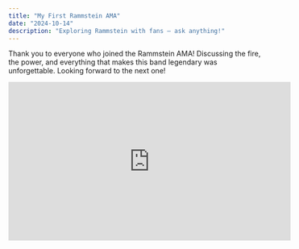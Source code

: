 ```yaml
---
title: "My First Rammstein AMA"
date: "2024-10-14"
description: "Exploring Rammstein with fans – ask anything!"
---
```


Thank you to everyone who joined the Rammstein AMA! Discussing the fire, the power, and everything that makes this band legendary was unforgettable. Looking forward to the next one!

<iframe width="560" height="315" src="https://www.youtube.com/embed/P1hS3AeCj2Q" title="Rammstein Stage - DRONE VIEW The Day Before - Belgrade, Serbia 4K 2024" frameborder="0" allow="accelerometer; autoplay; clipboard-write; encrypted-media; gyroscope; picture-in-picture; web-share" referrerpolicy="strict-origin-when-cross-origin" allowfullscreen></iframe>
